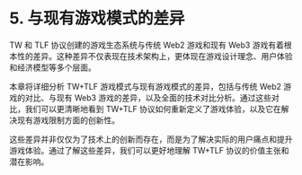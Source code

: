 # 5. 与现有游戏模式的差异

TW 和 TLF 协议创建的游戏生态系统与传统 Web2 游戏和现有 Web3 游戏有着根本性的差异。这种差异不仅表现在技术架构上，更体现在游戏设计理念、用户体验和经济模型等多个层面。

本章将详细分析 TW+TLF 游戏模式与现有游戏模式的差异，包括与传统 Web2 游戏的对比、与现有 Web3 游戏的差异，以及全面的技术对比分析。通过这些对比，我们可以更清晰地看到 TW+TLF 协议如何重新定义了游戏体验，以及它在解决现有游戏限制方面的创新性。

这些差异并非仅仅为了技术上的创新而存在，而是为了解决实际的用户痛点和提升游戏体验。通过了解这些差异，我们可以更好地理解 TW+TLF 协议的价值主张和潜在影响。
